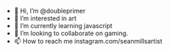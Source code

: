 - 👋 Hi, I’m @doubleprimer
- 👀 I’m interested in art
- 🌱 I’m currently learning javascript
- 💞️ I’m looking to collaborate on gaming.
- 📫 How to reach me instagram.com/seanmillsartist

<!---
doubleprimer/doubleprimer is a ✨ special ✨ repository because its `README.md` (this file) appears on your GitHub profile.
You can click the Preview link to take a look at your changes.
--->
